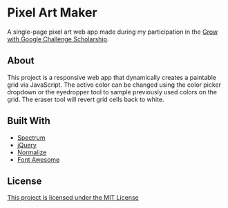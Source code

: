 # Pixel Art Maker
A single-page pixel art web app made during my participation in the [Grow with Google Challenge Scholarship](https://www.udacity.com/grow-with-google).

## About
This project is a responsive web app that dynamically creates a paintable grid via JavaScript. The active color can be changed using the color picker dropdown or the eyedropper tool to sample previously used colors on the grid. The eraser tool will revert grid cells back to white.



## Built With
- [Spectrum](https://github.com/bgrins/spectrum)
- [jQuery](https://jquery.com/)
- [Normalize](https://necolas.github.io/normalize.css/)
- [Font Awesome](https://fontawesome.com/)

## License
[This project is licensed under the MIT License](LICENSE)

